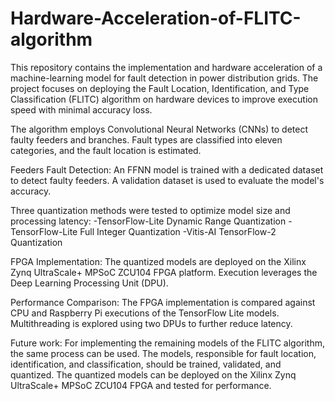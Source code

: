 # Hardware-Acceleration-of-FLITC-algorithm

This repository contains the implementation and hardware acceleration of a machine-learning model for fault detection in power distribution grids. The project focuses on deploying the Fault Location, Identification, and Type Classification (FLITC) algorithm on hardware devices to improve execution speed with minimal accuracy loss.

The algorithm employs Convolutional Neural Networks (CNNs) to detect faulty feeders and branches.
Fault types are classified into eleven categories, and the fault location is estimated.

Feeders Fault Detection: An FFNN model is trained with a dedicated dataset to detect faulty feeders.
A validation dataset is used to evaluate the model's accuracy.

Three quantization methods were tested to optimize model size and processing latency:
-TensorFlow-Lite Dynamic Range Quantization
-TensorFlow-Lite Full Integer Quantization
-Vitis-AI TensorFlow-2 Quantization

FPGA Implementation: The quantized models are deployed on the Xilinx Zynq UltraScale+ MPSoC ZCU104 FPGA platform.
Execution leverages the Deep Learning Processing Unit (DPU).

Performance Comparison: The FPGA implementation is compared against CPU and Raspberry Pi executions of the TensorFlow Lite models.
Multithreading is explored using two DPUs to further reduce latency.

Future work: 
For implementing the remaining models of the FLITC algorithm, the same process can be used. The models, responsible for fault location, identification, and classification, should be trained, validated, and quantized. The quantized models can be deployed on the Xilinx Zynq UltraScale+ MPSoC ZCU104 FPGA and tested for performance.
